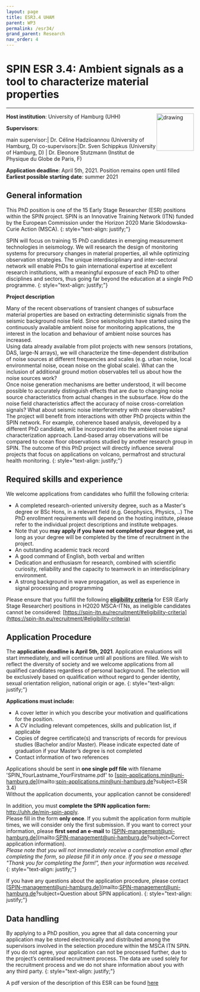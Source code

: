 ```yaml
---
layout: page
title: ESR3.4 UHAM
parent: WP3
permalink: /esr34/
grand_parent: Research
nav_order: 4
---
```


# SPIN ESR 3.4: Ambient signals as a tool to characterize material properties
----

__Host institution__: University of Hamburg (UHH)  <img src="/assets/images/partners-logos/UHH_logo.svg" alt="drawing" width="100" style="float:right"/>

__Supervisors__: 
		  
main supervisor:| Dr. C&eacute;line Hadziioannou (University of Hamburg, D)
co-supervisors:|Dr. Sven Schippkus (University of Hamburg, D)
| Dr. Eleonore Stutzmann (Institut de Physique du Globe de Paris, F)


__Application deadline__: April 5th, 2021. Position remains open until filled  
__Earliest possible starting date__: summer 2021   

## General information

This PhD position is one of the 15 Early Stage Researcher (ESR) positions within the SPIN project. SPIN is an Innovative Training Network (ITN) funded by the European Commission under the Horizon 2020 Marie Sklodowska-Curie Action (MSCA). 
{: style="text-align: justify;"}

SPIN will focus on training 15 PhD candidates in emerging measurement technologies in seismology. We will research the design of monitoring systems for precursory changes in material properties, all while optimizing observation strategies. The unique interdisciplinary and inter-sectoral network will enable PhDs to gain international expertise at excellent research institutions, with a meaningful exposure of each PhD to other disciplines and sectors, thus going far beyond the education at a single PhD programme.
{: style="text-align: justify;"}

__Project description__

Many of the recent observations of transient changes of subsurface material properties are based on extracting deterministic signals from the seismic background noise field. Since seismologists have started using the continuously available ambient noise for monitoring applications, the interest in the location and behaviour of ambient noise sources has increased.  
Using data already available from pilot projects with new sensors (rotations, DAS, large-N arrays), we will characterize the time-dependent distribution of noise sources at different frequencies and scales (e.g. urban noise, local environmental noise, ocean noise on the global scale). What can the inclusion of additional ground motion observables tell us about how the noise sources work?  
Once noise generation mechanisms are better understood, it will become possible to accurately distinguish effects that are due to changing noise source characteristics from actual changes in the subsurface. How do the noise field characteristics affect the accuracy of noise cross-correlation signals? What about seismic noise interferometry with new observables?  
The project will benefit from interactions with other PhD projects within the SPIN network. For example, coherence based analysis, developed by a different PhD candidate, will be incorporated into the ambient noise signal characterization approach. Land-based array observations will be compared to ocean floor observations studied by another research group in SPIN. The outcome of this PhD project will directly influence several projects that focus on applications on volcano, permafrost and structural health monitoring.
{: style="text-align: justify;"}

## Required skills and experience

We welcome applications from candidates who fulfill the following criteria:
*	A completed research-oriented university degree, such as a Master's degree or BSc Hons, in a relevant field (e.g. Geophysics, Physics, ..) The PhD enrollment requirements will depend on the hosting institute, please refer to the individual project descriptions and institute webpages.
*   Note that you __may apply if you have not completed your degree yet__, as long as your degree will be completed by the time of recruitment in the project. 
*	An outstanding academic track record
*	A good command of English, both verbal and written
*	Dedication and enthusiasm for research, combined with scientific curiosity, reliability and the capacity to teamwork in an interdisciplinary environment.
*	A strong background in wave propagation, as well as experience in signal processing and programming

Please ensure that you fulfill the following [__eligibility criteria__](https://spin-itn.eu/recruitment/#eligibility-criteria) for ESR (Early Stage Researcher) positions in H2020 MSCA-ITNs, as ineligible candidates cannot be considered:
[https://spin-itn.eu/recruitment/#eligibility-criteria](https://spin-itn.eu/recruitment/#eligibility-criteria)
 
## Application Procedure

The __application deadline is April 5th, 2021__. Application evaluations will start immediately, and will continue until all positions are filled. We wish to reflect the diversity of society and we welcome applications from all qualified candidates regardless of personal background. The selection will be exclusively based on qualification without regard to gender identity, sexual orientation religion, national origin or age.
{: style="text-align: justify;"}

__Applications must include:__
 
*	A cover letter in which you describe your motivation and qualifications for the position.
*	A CV including relevant competences, skills and publication list, if applicable
*	Copies of degree certificate(s) and transcripts of records for previous studies (Bachelor and/or Master). Please indicate expected date of graduation if your Master’s degree is not completed
*	Contact information of two references

Applications should be sent in __one single pdf file__ with filename 'SPIN_YourLastname_YourFirstname.pdf' to [spin-applications.min@uni-hamburg.de](mailto:spin-applications.min@uni-hamburg.de?subject=ESR 3.4)  
Without the application documents, your application cannot be considered!  

In addition, you must __complete the SPIN application form:__ <a href="http://uhh.de/min-spin-apply" target="_blank" rel="noopener noreferrer"> http://uhh.de/min-spin-apply</a>.    
Please fill in the form __only once__. If you submit the application form multiple times, we will consider only the first submission. If you want to correct your information, please __first send an e-mail__ to [SPIN-management@uni-hamburg.de](mailto:SPIN-management@uni-hamburg.de?subject=Correct application information).   
_Please note that you will not immediately receive a confirmation email after completing the form, so please fill it in only once. If you see a message "Thank you for completing the form!", then your information was received._
{: style="text-align: justify;"}

If you have any questions about the application procedure, please contact [SPIN-management@uni-hamburg.de](mailto:SPIN-management@uni-hamburg.de?subject=Question about SPIN application). 
{: style="text-align: justify;"}

## Data handling

By applying to a PhD position, you agree that all data concerning your application may be stored electronically and distributed among the supervisors involved in the selection procedure within the MSCA ITN SPIN. If you do not agree, your application can not be processed further, due to the project’s centralised recruitment process. The data are used solely for the recruitment process and we do not share information about you with any third party.
{: style="text-align: justify;"}

A pdf version of the description of this ESR can be found [here](https://spin-itn.eu/assets/documents/SPIN_advert_ESR_3_4.pdf "ESR 3.4")
